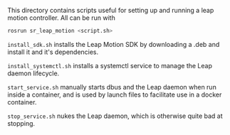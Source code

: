 This directory contains scripts useful for setting up and running a leap motion controller. All can be run with

```bash
rosrun sr_leap_motion <script.sh>
```

`install_sdk.sh` installs the Leap Motion SDK by downloading a .deb and install it and it's dependencies.

`install_systemctl.sh` installs a systemctl service to manage the Leap daemon lifecycle.

`start_service.sh` manually starts dbus and the Leap daemon when run inside a container, and is used by launch files to facilitate use in a docker container.

`stop_service.sh` nukes the Leap daemon, which is otherwise quite bad at stopping.
